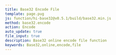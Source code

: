 ```yaml
---
title: Base32 Encode File
template: page.pug
js: function/hi-base32@v0.5.1/build/base32.min.js
method: base32.encode
action: Encode
auto_update: true
file_input: true
description: Base32 online encode file function
keywords: Base32,online,encode,file
---
```


